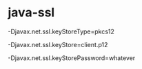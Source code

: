 # java-ssl

-Djavax.net.ssl.keyStoreType=pkcs12

-Djavax.net.ssl.keyStore=client.p12

-Djavax.net.ssl.keyStorePassword=whatever
